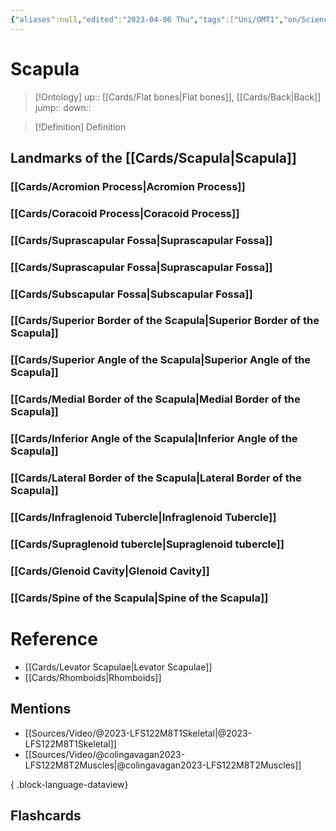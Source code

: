 ```yaml
---
{"aliases":null,"edited":"2023-04-06 Thu","tags":["Uni/OMT1","on/Science/Biology/Anatomy"],"date created":"2023-04-03 Mon","dg-publish":true,"permalink":"/cards/scapula/","dgPassFrontmatter":true}
---
```


# Scapula

> [!Ontology]
> up:: [[Cards/Flat bones\|Flat bones]], [[Cards/Back\|Back]]
> jump::
> down:: 

> [!Definition] Definition
> 

## Landmarks of the [[Cards/Scapula\|Scapula]]
### [[Cards/Acromion Process\|Acromion Process]]
### [[Cards/Coracoid Process\|Coracoid Process]]
### [[Cards/Suprascapular Fossa\|Suprascapular Fossa]]
### [[Cards/Suprascapular Fossa\|Suprascapular Fossa]]
### [[Cards/Subscapular Fossa\|Subscapular Fossa]]
### [[Cards/Superior Border of the Scapula\|Superior Border of the Scapula]]
### [[Cards/Superior Angle of the Scapula\|Superior Angle of the Scapula]]
### [[Cards/Medial Border of the Scapula\|Medial Border of the Scapula]]
### [[Cards/Inferior Angle of the Scapula\|Inferior Angle of the Scapula]]
### [[Cards/Lateral Border of the Scapula\|Lateral Border of the Scapula]]
### [[Cards/Infraglenoid Tubercle\|Infraglenoid Tubercle]]
### [[Cards/Supraglenoid tubercle\|Supraglenoid tubercle]]
### [[Cards/Glenoid Cavity\|Glenoid Cavity]]
### [[Cards/Spine of the Scapula\|Spine of the Scapula]]

# Reference
- [[Cards/Levator Scapulae\|Levator Scapulae]]
- [[Cards/Rhomboids\|Rhomboids]]

## Mentions
- [[Sources/Video/@2023-LFS122M8T1Skeletal\|@2023-LFS122M8T1Skeletal]]
- [[Sources/Video/@colingavagan2023-LFS122M8T2Muscles\|@colingavagan2023-LFS122M8T2Muscles]]

{ .block-language-dataview}

## Flashcards
